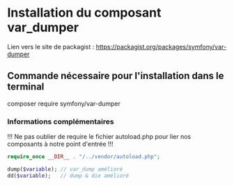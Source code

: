 # Installation du composant var_dumper

Lien vers le site de packagist : https://packagist.org/packages/symfony/var-dumper

## Commande nécessaire pour l'installation dans le terminal

composer require symfony/var-dumper

### Informations complémentaires

!!! Ne pas oublier de require le fichier autoload.php pour lier nos composants à notre point d'entrée !!!

```php
require_once __DIR__ . "/../vendor/autoload.php";
```

```php
dump($variable); // var_dump amélioré
dd($variable);   // dump & die amélioré
```
